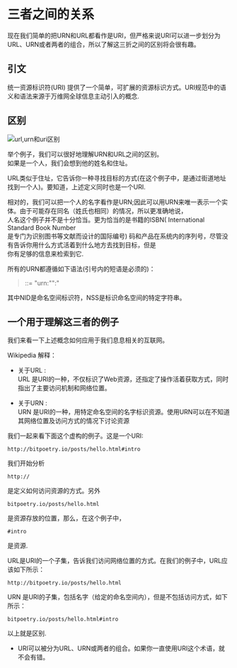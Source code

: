 # 三者之间的关系

现在我们简单的把URN和URL都看作是URI，但严格来说URI可以进一步划分为URL、URN或者两者的组合，所以了解这三折之间的区别将会很有趣。  

## 引文

统一资源标识符(URI) 提供了一个简单，可扩展的资源标识方式。URI规范中的语义和语法来源于万维网全球信息主动引入的概念.

## 区别

![url,urn和uri区别](../image/uri.jpeg)

举个例子，我们可以很好地理解URN和URL之间的区别。  
如果是一个人，我们会想到他的姓名和住址。  

URL类似于住址，它告诉你一种寻找目标的方式(在这个例子中，是通过街道地址找到一个人)。要知道，上述定义同时也是一个URI.  

相对的，我们可以把一个人的名字看作是URN;因此可以用URN来唯一表示一个实体。由于可能存在同名（姓氏也相同）的情况，所以更准确地说，  
人名这个例子并不是十分恰当。更为恰当的是书籍的ISBN( International Standard Book Number   
是专门为识别图书等文献而设计的国际编号) 码和产品在系统内的序列号，尽管没有告诉你用什么方式活着到什么地方去找到目标，但是  
你有足够的信息来检索到它.  

所有的URN都遵循如下语法(引号内的短语是必须的)：  
 
> <URN> ::= "urn:"<NID>":"<NSS>  

其中NID是命名空间标识符，NSS是标识命名空间的特定字符串。   

## 一个用于理解这三者的例子

我们来看一下上述概念如何应用于我们息息相关的互联网。  

Wikipedia 解释：  

- 关于URL :   
 URL 是URI的一种，不仅标识了Web资源，还指定了操作活着获取方式，同时指出了主要访问机制和网络位置。  

- 关于URN :   
 URN 是URI的一种，用特定命名空间的名字标识资源。使用URN可以在不知道其网络位置及访问方式的情况下讨论资源  

我们一起来看下面这个虚构的例子。这是一个URI:  

`http://bitpoetry.io/posts/hello.html#intro`  

我们开始分析  

`http://`  

是定义如何访问资源的方式。另外  

`bitpoetry.io/posts/hello.html`  

是资源存放的位置，那么，在这个例子中，  

`#intro`  

是资源.  

URL是URI的一个子集，告诉我们访问网络位置的方式。在我们的例子中，URL应该如下所示：  

`http://bitpoetry.io/posts/hello.html`  

URN 是URI的子集，包括名字（给定的命名空间内），但是不包括访问方式，如下所示：  

`bitpoetry.io/posts/hello.html#intro`  

以上就是区别.  

- URI可以被分为URL、URN或两者的组合。如果你一直使用URI这个术语，就不会有错。  
